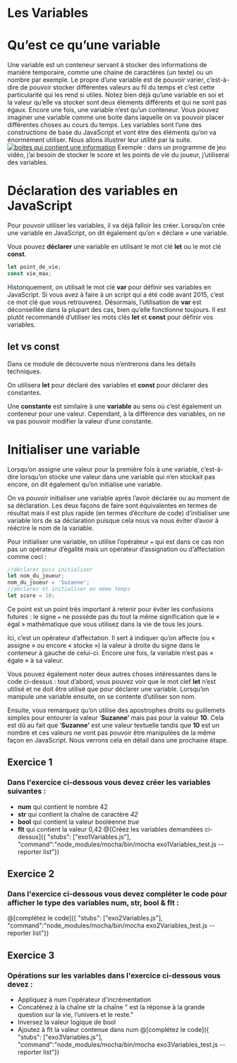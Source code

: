 # Les Variables
# Qu’est ce qu’une variable
Une variable est un conteneur servant à stocker des informations de manière temporaire, comme une chaine de caractères (un texte) ou un nombre par exemple.
Le propre d’une variable est de pouvoir varier, c’est-à-dire de pouvoir stocker différentes valeurs au fil du temps et c’est cette particularité qui les rend si utiles.
Notez bien déjà qu’une variable en soi et la valeur qu’elle va stocker sont deux éléments différents et qui ne sont pas égaux. Encore une fois, une variable n’est qu’un conteneur. Vous pouvez imaginer une variable comme une boite dans laquelle on va pouvoir placer différentes choses au cours du temps.
Les variables sont l’une des constructions de base du JavaScript et vont être des éléments qu’on va énormément utiliser. Nous allons illustrer leur utilité par la suite.
[![boites qui contient une information](https://developer.mozilla.org/en-US/docs/Learn/JavaScript/First_steps/Variables/boxes.png)](https://developer.mozilla.org)
Exemple : dans un programme de jeu vidéo, j’ai besoin de stocker le score et les points de vie du joueur, j’utiliserai des variables.
# D**éclaration des variables en JavaScript**

Pour pouvoir utiliser les variables, il va déjà falloir les créer. Lorsqu’on crée une variable en JavaScript, on dit également qu’on « déclare » une variable.

Vous pouvez **déclarer** une variable en utilisant le mot clé **let** ou le mot clé **const**.

```jsx
let point_de_vie;
const vie_max;
```

Historiquement, on utilisait le mot clé **var** pour définir ses variables en JavaScript. Si vous avez à faire à un script qui a été codé avant 2015, c’est ce mot clé que vous retrouverez.
Désormais, l’utilisation de **var** est déconseillée dans la plupart des cas, bien qu’elle fonctionne toujours. Il est plutôt recommandé d’utiliser les mots clés **let** et **const** pour définir vos variables.

## let vs const

Dans ce module de découverte nous n’entrerons dans les détails techniques.

On utilisera **let** pour déclaré des variables et **const** pour déclarer des constantes.

Une **constante** est similaire à une **variable** au sens où c’est également un conteneur pour une valeur. Cependant, à la différence des variables, on ne va pas pouvoir modifier la valeur d’une constante.

# **Initialiser une variable**

Lorsqu’on assigne une valeur pour la première fois à une variable, c’est-à-dire lorsqu’on stocke une valeur dans une variable qui n’en stockait pas encore, on dit également qu’on initialise une variable.

On va pouvoir initialiser une variable après l’avoir déclarée ou au moment de sa déclaration. Les deux façons de faire sont équivalentes en termes de résultat mais il est plus rapide (en termes d’écriture de code) d’initialiser une variable lors de sa déclaration puisque cela nous va nous éviter d’avoir à réécrire le nom de la variable.

Pour initialiser une variable, on utilise l’opérateur `=` qui est dans ce cas non pas un opérateur d’égalité mais un opérateur d’assignation ou d’affectation comme ceci :

```jsx
//déclarer puis initialiser
let nom_du_joueur;
nom_du_joueur = 'Suzanne';
//déclarer et initialiser en même temps
let score = 10;
```

Ce point est un point très important à retenir pour éviter les confusions futures : 
le signe `=` ne possède pas du tout la même signification que le « égal » mathématique que vous utilisez dans la vie de tous les jours.

Ici, c’est un opérateur d’affectation. Il sert à indiquer qu’on affecte (ou « assigne » ou encore « stocke ») la valeur à droite du signe dans le conteneur à gauche de celui-ci. Encore une fois, la variable n’est pas « égale » à sa valeur.

Vous pouvez également noter deux autres choses intéressantes dans le code ci-dessus : tout d’abord, vous pouvez voir que le mot clef **let** n’est utilisé et ne doit être utilisé que pour déclarer une variable. Lorsqu’on manipule une variable ensuite, on se contente d’utiliser son nom.

Ensuite, vous remarquez qu’on utilise des apostrophes droits ou guillemets simples pour entourer la valeur ‘**Suzanne’** mais pas pour la valeur **10**. Cela est dû au fait que ‘**Suzanne’** est une valeur textuelle tandis que **10**  est un nombre et ces valeurs ne vont pas pouvoir être manipulées de la même façon en JavaScript. Nous verrons cela en détail dans une prochaine étape.
## Exercice 1
### Dans l'exercice ci-dessous vous devez créer les variables suivantes :
- **num** qui contient le nombre 42
- **str** qui contient la chaîne de caractère *42*
- **bool** qui contient la valeur booléenne *true*
- **flt** qui contient la valeur 0,42
@[Créez les variables demandées ci-dessus]({ "stubs": ["exo1Variables.js"], "command":"node_modules/mocha/bin/mocha exo1Variables_test.js --reporter list"})
## Exercice 2
### Dans l'exercice ci-dessous vous devez compléter le code pour afficher le type des variables num, str, bool & flt :
@[complétez le code]({ "stubs": ["exo2Variables.js"], "command":"node_modules/mocha/bin/mocha exo2Variables_test.js --reporter list"})
## Exercice 3
### Opérations sur les variables dans l'exercice ci-dessous vous devez :
- Appliquez à num l'opérateur d'incrémentation
- Concaténez à la chaîne str la chaîne " est la réponse à la grande question sur la vie, l’univers et le reste."
- Inversez la valeur logique de bool
- Ajoutez à flt la valeur contenue dans num
@[complétez le code]({ "stubs": ["exo3Variables.js"], "command":"node_modules/mocha/bin/mocha exo3Variables_test.js --reporter list"})
